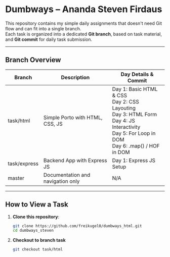 # Dumbways – Ananda Steven Firdaus

This repository contains my simple daily assignments that doesn't need Git flow and can fit into a single branch.  
Each task is organized into a dedicated **Git branch**, based on task material, and **Git commit** for daily task submission.

---

## Branch Overview

| Branch       | Description                       | Day Details & Commit                                                                                                                                   |
| ------------ | --------------------------------- | ------------------------------------------------------------------------------------------------------------------------------------------------------ |
| task/html    | Simple Porto with HTML, CSS, JS   | Day 1: Basic HTML & CSS<br>Day 2: CSS Layouting<br>Day 3: HTML Form<br>Day 4: JS Interactivity<br>Day 5: For Loop in DOM<br>Day 6: .map() / HOF in DOM |
| task/express | Backend App with Express JS       | Day 1: Express JS Setup                                                                                                                                |
| master       | Documentation and navigation only | N/A                                                                                                                                                    |

---

## How to View a Task

1. **Clone this repository**:
   ```bash
   git clone https://github.com/freikugel0/dumbways_html.git
   cd dumbways_steven
   ```
2. **Checkout to branch task**
   ```bash
   git checkout task/html
   ```
